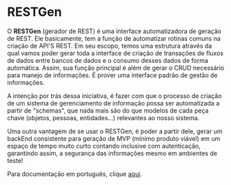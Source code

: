 # RESTGen

O **RESTGen** (gerador de REST) é uma interface automatizadora de geração de REST. Ele basicamente, tem a função de automatizar rotinas comuns na criação de API'S REST. Em seu escopo, temos uma estrutura através da qual vamos poder gerar toda a interface de criação de transações de fluxos de dados entre bancos de dados e o consumo desses dados de forma automática. Assim, sua função principal é além de gerar o CRUD necessário para manejo de informações. É prover uma interface padrão de gestão de informações.

A intenção por trás dessa iniciativa, é fazer com que o processo de criação de um sistema de gerenciamento de informação possa ser automatizada a partir de "schemas", que nada mais são do que modelos de cada peça chave (objetos, pessoas, entidades…) relevantes ao nosso sistema.

Uma outra vantagem de se usar o RESTGen, é poder a partir dele, gerar um backEnd consistente para geração de MVP (mínimo produto viável) em um espaço de tempo muito curto contando inclusive com autenticação, garantindo assim, a segurança das informações mesmo em ambientes de teste!

Para documentação em português, clique [aqui](./docs/pt-BR/sumario.md).